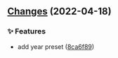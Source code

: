 ## [Changes](https://github.com/chnliquan/scaffold/compare/v0.5.1...v0.6.0) (2022-04-18)


### ✨ Features

* add year preset ([8ca6f89](https://github.com/chnliquan/scaffold/commit/8ca6f898f5c5679af4dedcb0953c63f083f097d8))



